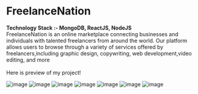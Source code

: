 
# FreelanceNation
 <b>Technology Stack :- MongoDB, ReactJS, NodeJS
</b> <br>
FreelanceNation is an online marketplace connecting businesses and individuals with talented freelancers
from around the world. Our platform allows users to browse through a variety of services offered by
freelancers,including graphic design, copywriting, web development,video editing, and more
<br><br> Here is preview of my project!<br>

![image](https://github.com/anuj1707/fiverr/assets/89021549/914f0038-e87a-4714-a046-a96bc50acd5d)
![image](https://github.com/anuj1707/fiverr/assets/89021549/e6f59ece-d219-4d83-9238-18fcc087421e)
![image](https://github.com/anuj1707/fiverr/assets/89021549/fe6881e9-56d5-44ba-86b7-9ca0f2a419be)
![image](https://github.com/anuj1707/fiverr/assets/89021549/6448fb36-7587-4e95-a2a9-f47217f41f5e)
![image](https://github.com/anuj1707/fiverr/assets/89021549/a58977ab-1ed2-48a0-95e4-e34b8f483f6d)
![image](https://github.com/anuj1707/fiverr/assets/89021549/dd86781a-cf80-45e2-8012-3f20803e1851)
![image](https://github.com/anuj1707/fiverr/assets/89021549/7fc2fd76-6515-4f6d-8915-6ca9552403b1)
